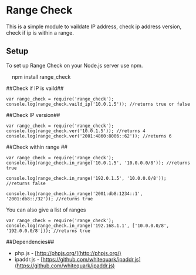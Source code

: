 # Range Check #
This is a simple module to vaildate IP address, check ip address version, check if ip is within a range.

## Setup ##

To set up Range Check on your Node.js server use npm.

    npm install range_check


##Check if IP is vaild##

```
var range_check = require('range_check');
console.log(range_check.vaild_ip('10.0.1.5')); //returns true or false
```

##Check IP version##
```
var range_check = require('range_check');
console.log(range_check.ver('10.0.1.5')); //returns 4
console.log(range_check.ver('2001:4860:8006::62')); //returns 6
```

##Check within range ##
```
var range_check = require('range_check');
console.log(range_check.in_range('10.0.1.5', '10.0.0.0/8')); //returns true

console.log(range_check.in_range('192.0.1.5', '10.0.0.0/8')); //returns false

console.log(range_check.in_range('2001:db8:1234::1', '2001:db8::/32')); //returns true
```

You can also give a list of ranges

```
var range_check = require('range_check');
console.log(range_check.in_range('192.168.1.1', ['10.0.0.0/8', '192.0.0.0/8'])); //returns true

```

##Dependencies##
- php.js - [http://phpjs.org/](http://phpjs.org/)
- ipaddr.js - [https://github.com/whitequark/ipaddr.js](https://github.com/whitequark/ipaddr.js)